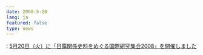 ```yaml
---
date: 2008-5-20
lang: ja
featured: false
type: news
---
```

: 
<a href="./2008/nichiro-workshop-2008.html">5月20日（火）に「日露関係史料をめぐる国際研究集会2008」を開催しました</a>
